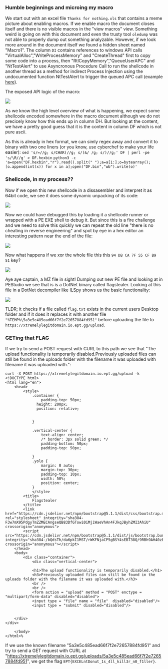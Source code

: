 

### Humble beginnings and microing my macro
We start out with an excel file `Thanks for nothing.xls` that contains a meme picture about enabling macros.
If we enable macro the document closes itself and there is no visible macros in the "view macros" view.
Something weird is going on with this document and even the trusty tool `oledump` was not able to properly dump out something analyzable. However, if we look more around in the document itself we found a hidden sheet named "Macro1". The column `DI` contains references to windows API calls "VirtualAlloc","WriteProcessMemory" and "CreateThread" first to copy some code into a process, then "RtlCopyMemory","QueueUserAPC" and "NtTestAlert" to use Asyncronous Procedure Call to run the shellcode in another thread as a method for indirect Process Injection using the undocumented function NtTestAlert to trigger the queued APC call (example [here](https://cocomelonc.github.io/tutorial/2021/11/20/malware-injection-4.html)).

The exposed API logic of the macro:

![](screenshot1.png)

As we know the high level overview of what is happening, we expect some shellcode encoded somewhere in the macro document although we do not precicely know how this ends up in column DH. But looking at the content, we have a pretty good guess that it is the content in column DF which is not pure ascii.

As this is already in hex format, we can simly regex away and convert it to binary with two one liners (or you know, use cyberchef to make your life easier):
`sed 's/=//g; s/CHAR(//g; s/)&/ /g; s/)//g;' DF | perl -pe 's/\R//g' > DF.hexbin`
`python3 -c 'a=open("DF.hexbin","r").read().split(" ");a=a[1:];o=bytearray();[o.append(int(x)) for x in a];open("DF.bin","wb").write(o)'`

### Shellcode, in my process??

Now if we open this new shellcode in a dissasembler and interpret it as 64bit code, we see it does some dynamic unpacking of its code:

![](screenshot2.png)

Now we could have debugged this by loading it a shellcode runner or wrapped with a PE EXE shell to debug it.
But since this is a fire challenge and we need to solve this quickly we can repeat the old line "there is no cheating in reverse engineering" and spot by eye in a hex editor an interesting pattern near the end of the file:


![](screenshot3.png)

Now what happens if we xor the whole file this this `94 DB CA 7F 55 CF B9 51` key?

![](screenshot4.png)

Aye aye captain, a MZ file in sight! Dumping out new PE file and looking at in PEStudio we see that is is a DotNet binary called flagstealer. Looking at this file in a DotNet decompiler like ILSpy shows us the basic functionality:

![](screenshot5.png)

TLDR; it checks if a file called `flag.txt` exists in the current users Desktop folder and if it does it replaces it with another file `"%TEMP%\5a3e5c485ead66f7f2e72657884fd951"` before uploading the file to `https://xtremelylegitdomain.io.ept.gg/upload`.

### GETing that FLAG

If we try to send a POST request with CURL to this path we see that "The upload functionality is temporarily disabled.Previously uploaded files can still be found in the uploads folder with the filename it was uploaded with filename it was uploaded with.":
```
curl -X POST https://xtremelylegitdomain.io.ept.gg/upload -k
<!DOCTYPE html>
<html lang="en">
    <head>
        <style>
            .container {
                padding-top: 50px;
              height: 200px;
              position: relative;
              

            }
            
            .vertical-center {
                text-align: center;
                /* border: 3px solid green; */
                padding-bottom: 50px;
                padding-top: 50px;
              
            }
            .yolo {
                margin: 0 auto;
                margin-top: 30px;
                padding-top: 10px;
                width: 50%;
                position: center;
            }
            </style>
        <title>
            Flagstealer
        </title>
        <link href="https://cdn.jsdelivr.net/npm/bootstrap@5.1.1/dist/css/bootstrap.min.css" rel="stylesheet" integrity="sha384-F3w7mX95PdgyTmZZMECAngseQB83DfGTowi0iMjiWaeVhAn4FJkqJByhZMI3AhiU" crossorigin="anonymous">
        <script src="https://cdn.jsdelivr.net/npm/bootstrap@5.1.1/dist/js/bootstrap.bundle.min.js" integrity="sha384-/bQdsTh/da6pkI1MST/rWKFNjaCP5gBSY4sEBT38Q/9RBh9AH40zEOg7Hlq2THRZ" crossorigin="anonymous"></script>
    </head>
    <body>
        <div class="container">
            <div class="vertical-center">
        
            <h1>The upload functionality is temporarily disabled.</h1>
            <h3>Previously uploaded files can still be found in the uploads folder with the filename it was uploaded with.</h3>
            <br />
            <br />
            <form action = "upload" method = "POST" enctype = "multipart/form-data" disabled="disabled">
            <input type = "file" name = "file"  disabled="disabled"/>
            <input type = "submit" disabled="disabled"/>
        

    </div>
</div>

    </body>
</html>%          
```


If we use the known filename "5a3e5c485ead66f7f2e72657884fd951" and try to send a GET request with CURL  at "https://xtremelylegitdomain.io.ept.gg/uploads/5a3e5c485ead66f7f2e72657884fd951", we get the flag `EPT{EXCELntDonut_1s_4ll_kill3r_n0_f1ller}`.

